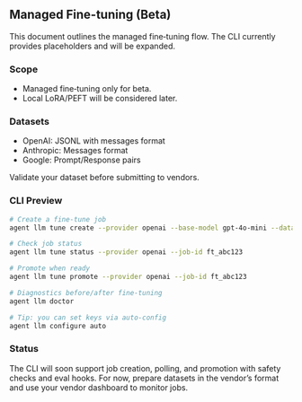 ## Managed Fine-tuning (Beta)

This document outlines the managed fine‑tuning flow. The CLI currently provides placeholders and will be expanded.

### Scope

- Managed fine‑tuning only for beta.
- Local LoRA/PEFT will be considered later.

### Datasets

- OpenAI: JSONL with messages format
- Anthropic: Messages format
- Google: Prompt/Response pairs

Validate your dataset before submitting to vendors.

### CLI Preview

```bash
# Create a fine-tune job
agent llm tune create --provider openai --base-model gpt-4o-mini --dataset ./data.jsonl

# Check job status
agent llm tune status --provider openai --job-id ft_abc123

# Promote when ready
agent llm tune promote --provider openai --job-id ft_abc123

# Diagnostics before/after fine-tuning
agent llm doctor

# Tip: you can set keys via auto-config
agent llm configure auto
```

### Status

The CLI will soon support job creation, polling, and promotion with safety checks and eval hooks.
For now, prepare datasets in the vendor’s format and use your vendor dashboard to monitor jobs.


